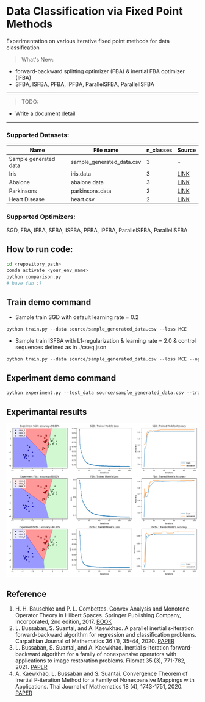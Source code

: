 # Data Classification via Fixed Point Methods
Experimentation on various iterative fixed point methods for data classification

> What's New:
- forward-backward splitting optimizer (FBA) & inertial FBA optimizer (IFBA)
- SFBA, ISFBA, PFBA, IPFBA, ParallelSFBA, ParallelISFBA
***
> TODO:
- Write a document detail
***
### Supported Datasets:

|Name|File name|n_classes|Source|
|----|-----------|---------|------|
|Sample generated data|sample_generated_data.csv|3|-|
|Iris|iris.data|3|[LINK](https://archive.ics.uci.edu/ml/datasets/Iris)|
|Abalone|abalone.data|3|[LINK](https://archive.ics.uci.edu/ml/datasets/Abalone)|
|Parkinsons|parkinsons.data|2|[LINK](https://archive.ics.uci.edu/ml/datasets/Parkinsons)|
|Heart Disease|heart.csv|2|[LINK](https://www.kaggle.com/datasets/johnsmith88/heart-disease-dataset?select=heart.csv)|

### Supported Optimizers:

SGD, FBA, IFBA, SFBA, ISFBA, PFBA, IPFBA, ParallelSFBA, ParallelISFBA

## How to run code:
```bash
cd <repository_path>
conda activate <your_env_name>
python comparison.py
# have fun :)
```

## Train demo command
* Sample train SGD with default learning rate = 0.2
```python
python train.py --data source/sample_generated_data.csv --loss MCE
```
* Sample train ISFBA with L1-regularization & learning rate = 2.0 & control sequences defined as in ./cseq.json
```python
python train.py --data source/sample_generated_data.csv --loss MCE --optimizer ISFBA -p l1 -lr 2. -csd ./cseq.json
```
## Experiment demo command
```python
python experiment.py --test_data source/sample_generated_data.csv --trained_model demomodel.pth --n_test .1
```
## Experimantal results
![This is an image](img/comparison_results.png)

## Reference
1. H. H. Bauschke and P. L. Combettes. Convex Analysis and Monotone Operator Theory in Hilbert Spaces. Springer Publishing Company, Incorporated, 2nd edition, 2017. [BOOK](https://link.springer.com/book/10.1007/978-1-4419-9467-7)
2. L. Bussaban, S. Suantai, and A. Kaewkhao. A parallel inertial s-iteration forward-backward algorithm for regression and classification problems. Carpathian Journal of Mathematics 36 (1), 35-44, 2020. [PAPER](https://www.carpathian.cunbm.utcluj.ro/article/a-parallel-inertial-s-iteration-forward-backward-algorithm-for-regression-and-classification-problems/)
3. L. Bussaban, S. Suantai, and A. Kaewkhao. Inertial s-iteration forward-backward algorithm for a family of nonexpansive operators with applications to image restoration problems. Filomat 35 (3), 771-782, 2021. [PAPER](http://www.doiserbia.nb.rs/img/doi/0354-5180/2021/0354-51802103771B.pdf)
4. A. Kaewkhao, L. Bussaban and S. Suantai. Convergence Theorem of Inertial P-iteration Method for a Family of Nonexpansive Mappings with Applications. Thai Journal of Mathematics 18 (4), 1743-1751, 2020. [PAPER](http://thaijmath.in.cmu.ac.th/index.php/thaijmath/article/viewFile/3856/354354774)